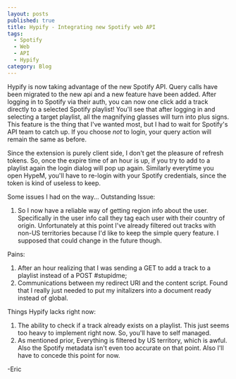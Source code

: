 ```yaml
---
layout: posts
published: true
title: Hypify - Integrating new Spotify web API
tags:
  - Spotify
  - Web
  - API
  - Hypify
category: Blog
---
```


Hypify is now taking advantage of the new Spotify API.  Query calls have been migrated to the new api and a new feature have been added.
After logging in to Spotify via their auth, you can now one click add a track directly to a selected Spotify playlist! You'll see that
after logging in and selecting a target playlist, all the magnifying glasses will turn into plus signs.  This feature is
the thing that I've wanted most, but I had to wait for Spotify's API team to catch up.  If you choose <i>not</i> to login, your query
action will remain the same as before.

Since the extension is purely client side, I don't get the pleasure of refresh tokens.  So, once the expire time of an hour is up, if 
you try to add to a playlist again the login dialog will pop up again.  Similarly everytime you open HypeM, you'll have to re-login with
your Spotify credentials, since the token is kind of useless to keep.

Some issues I had on the way...
Outstanding Issue:
1.  So I now have a reliable way of getting region info about the user.  Specifically in the user info call they tag each user with their country 
of origin.  Unfortunately at this point I've already filtered out tracks with non-US territories because I'd like to keep the simple query feature.
I supposed that could change in the future though.

Pains:
1.  After an hour realizing that I was sending a GET to add a track to a playlist instead of a POST #stupidme;
2.  Communications between my redirect URI and the content script.  Found that I really just needed to put my initalizers into a document ready
instead of global.

Things Hypify lacks right now:
1.  The ability to check if a track already exists on a playlist.  This just seems too heavy to implement right now.  So, you'll have to self managed.
2.  As mentioned prior, Everything is filtered by US territory, which is awful.  Also the Spotify metadata isn't even too accurate on that point.
Also I'll have to concede this point for now.

-Eric